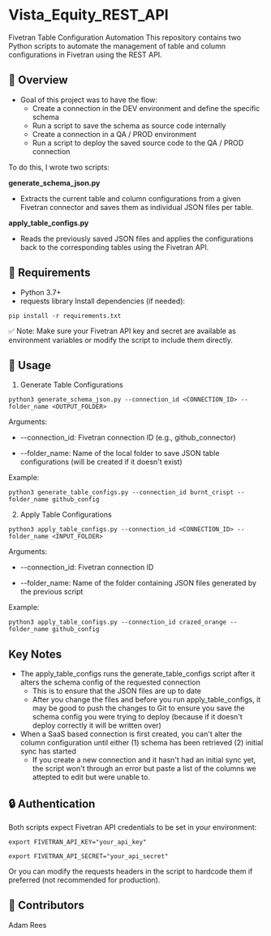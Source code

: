 # Vista_Equity_REST_API
Fivetran Table Configuration Automation
This repository contains two Python scripts to automate the management of table and column configurations in Fivetran using the REST API.

## 📄 Overview
- Goal of this project was to have the flow:
  - Create a connection in the DEV environment and define the specific schema
  - Run a script to save the schema as source code internally
  - Create a connection in a QA / PROD environment
  - Run a script to deploy the saved source code to the QA / PROD connection 

To do this, I wrote two scripts:

**generate_schema_json.py**

- Extracts the current table and column configurations from a given Fivetran connector and saves them as individual JSON files per table.

**apply_table_configs.py**

- Reads the previously saved JSON files and applies the configurations back to the corresponding tables using the Fivetran API.

## 🧰 Requirements
- Python 3.7+
- requests library
Install dependencies (if needed):

``pip install -r requirements.txt``

✅ Note: Make sure your Fivetran API key and secret are available as environment variables or modify the script to include them directly.

## 🔧 Usage
1. Generate Table Configurations

`python3 generate_schema_json.py --connection_id <CONNECTION_ID> --folder_name <OUTPUT_FOLDER>`

Arguments:

- --connection_id: Fivetran connection ID (e.g., github_connector)

- --folder_name: Name of the local folder to save JSON table configurations (will be created if it doesn't exist)

Example:

`python3 generate_table_configs.py --connection_id burnt_crispt --folder_name github_config`

2. Apply Table Configurations

`python3 apply_table_configs.py --connection_id <CONNECTION_ID> --folder_name <INPUT_FOLDER>`

Arguments:

- --connection_id: Fivetran connection ID

- --folder_name: Name of the folder containing JSON files generated by the previous script

Example:

`python3 apply_table_configs.py --connection_id crazed_orange --folder_name github_config`

## Key Notes
- The apply_table_configs runs the generate_table_configs script after it alters the schema config of the requested connection
  - This is to ensure that the JSON files are up to date
  - After you change the files and before you run apply_table_configs, it may be good to push the changes to Git to ensure you save the schema config you were trying to deploy (because if it doesn't deploy correctly it will be written over)
- When a SaaS based connection is first created, you can't alter the column configuration until either (1) schema has been retrieved (2) initial sync has started
  - If you create a new connection and it hasn't had an initial sync yet, the script won't through an error but paste a list of the columns we attepted to edit but were unable to.
 




## 🔒 Authentication
Both scripts expect Fivetran API credentials to be set in your environment:

``export FIVETRAN_API_KEY="your_api_key"``

`` export FIVETRAN_API_SECRET="your_api_secret" ``

Or you can modify the requests headers in the script to hardcode them if preferred (not recommended for production).

## 👥 Contributors
Adam Rees
